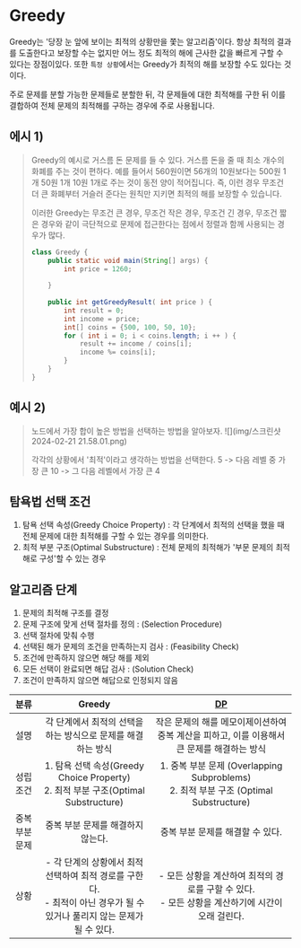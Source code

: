 # Greedy

Greedy는 '당장 눈 앞에 보이는 최적의 상황만을 쫓는 알고리즘'이다. 항상 최적의 결과를 도출한다고 보장할 수는 없지만
어느 정도 최적의 해에 근사한 값을 빠르게 구할 수 있다는 장점이있다. 또한 `특정 상황`에서는 Greedy가 최적의 해를 보장할 수도 있다는 것이다.


주로 문제를 분할 가능한 문제들로 분할한 뒤, 각 문제들에 대한 최적해를 구한 뒤 이를 결합하여 전체 문제의 최적해를 구하는 경우에 주로 사용됩니다.

## 에시 1)
>
> 
> 
> Greedy의 예시로 거스름 돈 문제를 들 수 있다. 거스름 돈을 줄 때 최소 개수의 화폐를 주는 것이 편하다. 예를 들어서 560원이면
> 56개의 10원보다는 500원 1개 50원 1개 10원 1개로 주는 것이 동전 양이 적어집니다. 
> 즉, 이런 경우 무조건 더 큰 화폐부터 거슬러 준다는 원칙만 지키면 최적의 해를 보장할 수 있습니다.
> 
> 이러한 Greedy는 무조건 큰 경우, 무조건 작은 경우, 무조건 긴 경우, 무조건 짧은 경우와 같이 극단적으로 문제에 접근한다는 점에서 정렬과
> 함께 사용되는 경우가 많다. 
> 
> ```java
> class Greedy {
>     public static void main(String[] args) {
>         int price = 1260;
>         
>     }
>     
>     public int getGreedyResult( int price ) {
>         int result = 0;
>         int income = price;
>         int[] coins = {500, 100, 50, 10};
>         for ( int i = 0; i < coins.length; i ++ ) {
>             result += income / coins[i];
>             income %= coins[i];
>         }
>     }
> }
> ```
> 

## 예시 2)
>
> 
> 노드에서 가장 합이 높은 방법을 선택하는 방법을 알아보자.
> ![](img/스크린샷 2024-02-21 21.58.01.png)
> 
> 각각의 상황에서 '최적'이라고 생각하는 방법을 선택한다.
>  5 -> 다음 레벨 중 가장 큰 10 -> 그 다음 레벨에서 가장 큰 4
> 
> 

## 탐욕법 선택 조건

1. 탐욕 선택 속성(Greedy Choice Property) : 각 단계에서 최적의 선택을 했을 때 전체 문제에 대한 최적해를 구할 수 있는 경우를 의미한다.
2. 최적 부분 구조(Optimal Substructure) : 전체 문제의 최적해가 '부문 문제의 최적해로 구성'할 수 있는 경우

## 알고리즘 단계
1. 문제의 최적해 구조를 결정
2. 문제 구조에 맞게 선택 절차를 정의 : (Selection Procedure)
3. 선택 절차에 맞춰 수행
4. 선택된 해가 문제의 조건을 만족하는지 검사 : (Feasibility Check)
5. 조건에 만족하지 않으면 해당 해를 제외
6. 모든 선택이 완료되면 해답 검사 : (Solution Check)
7. 조건이 만족하지 않으면 해답으로 인정되지 않음
 

|    분류    |                                     Greedy                                     |                            [DP](./DynamicProgramming.md)                            |
|:--------:|:------------------------------------------------------------------------------:|:-----------------------------------------------------------------------------------:|
|    설명    |                       각 단계에서 최적의 선택을 하는 방식으로 문제를 해결하는 방식                       |                작은 문제의 해를 메모이제이션하여 중복 계산을 피하고, 이를 이용해서 큰 문제를 해결하는 방식                 |
|  성립 조건   |   1. 탐욕 선택 속성(Greedy Choice Property)<br/>2. 최적 부분 구조(Optimal Substructure)    | 1. 중복 부분 문제 (Overlapping Subproblems)       <br/>2. 최적 부분 구조 (Optimal Substructure) |
| 중복 부분 문제 |                              중복 부분 문제를 해결하지 않는다.                               |                                 중복 부분 문제를 해결할 수 있다.                                 |
|    상황    | - 각 단계의 상황에서 최적 선택하여 최적 경로를 구한다. <br/> - 최적이 아닌 경우가 될 수 있거나 풀리지 않는 문제가 될 수 있다. |           - 모든 상황을 계산하여 최적의 경로를 구할 수 있다. <br/> - 모든 상황을 계산하기에 시간이 오래 걸린다.           |